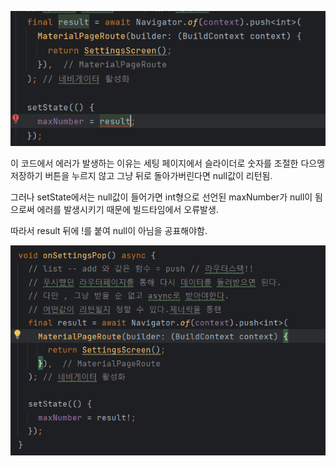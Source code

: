 ![img.png](img.png)

이 코드에서 에러가 발생하는 이유는 세팅 페이지에서 슬라이더로 숫자를 조절한 다으멩 저장하기 버튼을 누르지 않고 그냥 뒤로 돌아가버린다면 null값이 리턴됨.

그러나 setState에서는 null값이 들어가면 int형으로 선언된 maxNumber가 null이 됨으로써 에러를 발생시키기 때문에 빌드타임에서 오류발생.

따라서 result 뒤에 !를 붙여 null이 아님을 공표해야함.

![img_1.png](img_1.png)
